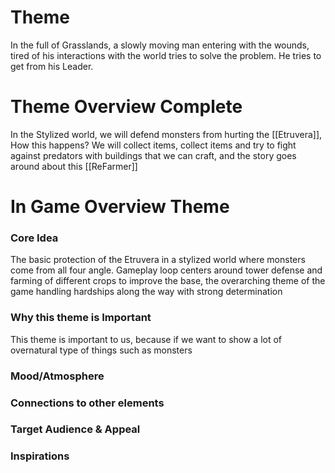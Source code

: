 # Theme
In the full of Grasslands, a slowly moving man entering with the wounds, tired of his interactions with the world tries to solve the problem. He tries to get from his Leader.

# Theme Overview Complete
In the Stylized world, we will defend monsters from hurting the [[Etruvera]], How this happens? We will collect items, collect items and try to fight against predators with buildings that we can craft, and the story goes around about this [[ReFarmer]]

# In Game Overview Theme
### Core Idea
The basic protection of the Etruvera in a stylized world where monsters come from all four angle. 
Gameplay loop centers around tower defense and farming of different crops to improve the base, the overarching theme of the game handling hardships along the way with strong determination
### Why this theme is Important
This theme is important to us, because if we want to show a lot of overnatural type of things such as monsters
### Mood/Atmosphere


### Connections to other elements


### Target Audience & Appeal


### Inspirations

